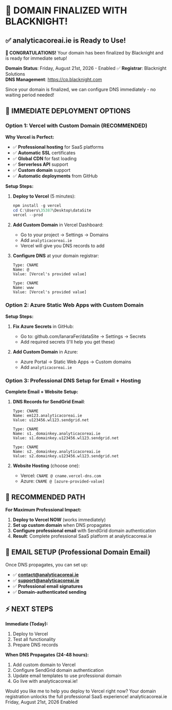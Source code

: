 # 🎉 DOMAIN FINALIZED WITH BLACKNIGHT!

## ✅ analyticacoreai.ie is Ready to Use!

**🎉 CONGRATULATIONS!** Your domain has been finalized by Blacknight and is ready for immediate setup!

**Domain Status**: Friday, August 21st, 2026 - Enabled ✅
**Registrar**: Blacknight Solutions  
**DNS Management**: https://cp.blacknight.com

Since your domain is finalized, we can configure DNS immediately - no waiting period needed!

## 🚀 IMMEDIATE DEPLOYMENT OPTIONS

### Option 1: Vercel with Custom Domain (RECOMMENDED)

**Why Vercel is Perfect:**
- ✅ **Professional hosting** for SaaS platforms
- ✅ **Automatic SSL** certificates
- ✅ **Global CDN** for fast loading
- ✅ **Serverless API** support
- ✅ **Custom domain** support
- ✅ **Automatic deployments** from GitHub

**Setup Steps:**

1. **Deploy to Vercel** (5 minutes):
   ```powershell
   npm install -g vercel
   cd C:\Users\35387\Desktop\dataSite
   vercel --prod
   ```

2. **Add Custom Domain** in Vercel Dashboard:
   - Go to your project → Settings → Domains
   - Add `analyticacoreai.ie`
   - Vercel will give you DNS records to add

3. **Configure DNS** at your domain registrar:
   ```
   Type: CNAME
   Name: @
   Value: [Vercel's provided value]
   
   Type: CNAME  
   Name: www
   Value: [Vercel's provided value]
   ```

### Option 2: Azure Static Web Apps with Custom Domain

**Setup Steps:**

1. **Fix Azure Secrets** in GitHub:
   - Go to: github.com/IanaraFer/dataSite → Settings → Secrets
   - Add required secrets (I'll help you get these)

2. **Add Custom Domain** in Azure:
   - Azure Portal → Static Web Apps → Custom domains
   - Add `analyticacoreai.ie`

### Option 3: Professional DNS Setup for Email + Hosting

**Complete Email + Website Setup:**

1. **DNS Records for SendGrid Email**:
   ```
   Type: CNAME
   Name: em123.analyticacoreai.ie
   Value: u123456.wl123.sendgrid.net
   
   Type: CNAME
   Name: s1._domainkey.analyticacoreai.ie  
   Value: s1.domainkey.u123456.wl123.sendgrid.net
   
   Type: CNAME
   Name: s2._domainkey.analyticacoreai.ie
   Value: s2.domainkey.u123456.wl123.sendgrid.net
   ```

2. **Website Hosting** (choose one):
   - Vercel: `CNAME @ cname.vercel-dns.com`
   - Azure: `CNAME @ [azure-provided-value]`

## 🎯 RECOMMENDED PATH

**For Maximum Professional Impact:**

1. **Deploy to Vercel NOW** (works immediately)
2. **Set up custom domain** when DNS propagates  
3. **Configure professional email** with SendGrid domain authentication
4. **Result**: Complete professional SaaS platform at analyticacoreai.ie

## 📧 EMAIL SETUP (Professional Domain Email)

Once DNS propagates, you can set up:
- ✅ **contact@analyticacoreai.ie** 
- ✅ **support@analyticacoreai.ie**
- ✅ **Professional email signatures**
- ✅ **Domain-authenticated sending**

## ⚡ NEXT STEPS

**Immediate (Today):**
1. Deploy to Vercel
2. Test all functionality  
3. Prepare DNS records

**When DNS Propagates (24-48 hours):**
1. Add custom domain to Vercel
2. Configure SendGrid domain authentication
3. Update email templates to use professional domain
4. Go live with analyticacoreai.ie!

Would you like me to help you deploy to Vercel right now? Your domain registration unlocks the full professional SaaS experience!
 analyticacoreai.ie	Friday, August 21st, 2026	Enabled	
